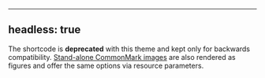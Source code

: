 
---
headless: true
---
The shortcode is **deprecated** with this theme and kept only for backwards compatibility. [Stand-alone Common&shy;Mark images](/doc/basic/image/block) are also rendered as figures and offer the same options via resource parameters.

